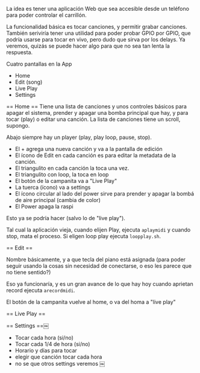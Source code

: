 La idea es tener una aplicación Web que sea accesible desde un teléfono para poder controlar el carrillón.

La funcionalidad básica es tocar canciones, y permitir grabar canciones. También seriviría tener una
utilidad para poder probar GPIO por GPIO, que podría usarse para tocar en vivo, pero dudo que sirva
por los delays. Ya veremos, quizás se puede hacer algo para que no sea tan lenta la respuesta.

Cuatro pantallas en la App

* Home
* Edit (song)
* Live Play
* Settings

== Home ==
Tiene una lista de canciones y unos controles básicos para apagar el sistema, prender y apagar una bomba principal que hay,
y para tocar (play) o editar una canción. La lista de canciones tiene un scroll, supongo.

Abajo siempre hay un player (play, play loop, pause, stop).

* El + agrega una nueva canción y va a la pantalla de edición
* El ícono de Edit en cada canción es para editar la metadata de la canción.
* El triangulito en cada canción la toca una vez.
* El triangulito con loop, la toca en loop
* El botón de la campanita va a "Live Play"
* La tuerca (ícono) va a settings
* El ícono circular al lado del power sirve para prender y apagar la bombá de aire principal (cambia de color)
* El Power apaga la raspi

Esto ya se podría hacer (salvo lo de "live play").

Tal cual la aplicación vieja, cuando elijen Play, ejecuta `aplaymidi` y cuando stop, mata el proceso.
Si eligen loop play ejecuta `loopplay.sh`. 

== Edit == 

Nombre básicamente, y a que tecla del piano está asignada (para poder seguir usando la cosas sin necesidad de conectarse, o eso les parece que no tiene sentido?)


Eso ya funcionaría, y es un gran avance de lo que hay hoy
cuando aprietan record ejecuta `arecordmidi`. 

El botón de la campanita vuelve al home, o va del homa a "live play"

== Live Play ==

== Settings ==￼
* Tocar cada hora (si/no)
* Tocar cada 1/4 de hora (si/no)
* Horario y días para tocar
* elegir que canción tocar cada hora
* no se que otros settings veremos
￼
